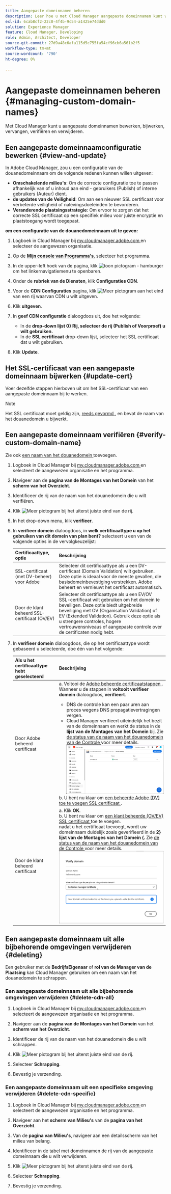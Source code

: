 ```yaml
---
title: Aangepaste domeinnamen beheren
description: Leer hoe u met Cloud Manager aangepaste domeinnamen kunt weergeven, bijwerken, vervangen en verwijderen.
exl-id: 6cab8cf2-22c0-4f4b-9c54-a1425e74ddd0
solution: Experience Manager
feature: Cloud Manager, Developing
role: Admin, Architect, Developer
source-git-commit: 27d9a48c6afa115d5c755fa54cf96cb6a561b2f5
workflow-type: tm+mt
source-wordcount: '790'
ht-degree: 0%

---
```



# Aangepaste domeinnamen beheren {#managing-custom-domain-names}

Met Cloud Manager kunt u aangepaste domeinnamen bewerken, bijwerken, vervangen, verifiëren en verwijderen.

## Een aangepaste domeinnaamconfiguratie bewerken {#view-and-update}

In Adobe Cloud Manager, zou u een configuratie van de douanedomeinnaam om de volgende redenen kunnen willen uitgeven:

* **Omschakelende milieu&#39;s**: Om de correcte configuratie toe te passen afhankelijk van of u inhoud aan eind - gebruikers (Publish) of interne gebruikers (Auteur) dient.
* **de updates van de Veiligheid**: Om aan een nieuwer SSL certificaat voor verbeterde veiligheid of nalevingsdoeleinden te bevorderen.
* **Veranderende plaatsingsstrategie**: Om ervoor te zorgen dat het correcte SSL certificaat op een specifiek milieu voor juiste encryptie en plaatstoegang wordt toegepast.

**om een configuratie van de douanedomeinnaam uit te geven:**

1. Logboek in Cloud Manager bij [ my.cloudmanager.adobe.com ](https://my.cloudmanager.adobe.com/) en selecteer de aangewezen organisatie.

1. Op de **[Mijn console van Programma&#39;s](/help/implementing/cloud-manager/navigation.md#my-programs)**, selecteer het programma.

1. In de upper-left hoek van de pagina, klik ![ toon pictogram - hamburger ](https://spectrum.adobe.com/static/icons/workflow_18/Smock_ShowMenu_18_N.svg) om het linkernavigatiemenu te openbaren.

1. Onder de **rubriek van de Diensten**, klik **Configuraties CDN**.

1. Voor de **CDN Configuraties** pagina, klik ![ Meer pictogram ](https://spectrum.adobe.com/static/icons/workflow_18/Smock_More_18_N.svg) aan het eind van een rij waarvan CDN u wilt uitgeven.

1. Klik **uitgeven**.

1. In **geef CDN configuratie** dialoogdoos uit, doe het volgende:

   * In de **drop-down lijst 0} Rij, selecteer de rij (Publish of Voorproef) u wilt gebruiken.**
   * In de **SSL certificaat** drop-down lijst, selecteer het SSL certificaat dat u wilt gebruiken.

1. Klik **Update**.


## Het SSL-certificaat van een aangepaste domeinnaam bijwerken {#update-cert}

Voer dezelfde stappen hierboven uit om het SSL-certificaat van een aangepaste domeinnaam bij te werken.

>[!NOTE]
>
>Het SSL certificaat moet geldig zijn, [ reeds gevormd ](/help/implementing/cloud-manager/managing-ssl-certifications/introduction-to-ssl-certificates.md), en bevat de naam van het douanedomein u bijwerkt.


## Een aangepaste domeinnaam verifiëren {#verify-custom-domain-name}

Zie ook [ een naam van het douanedomein ](/help/implementing/cloud-manager/custom-domain-names/add-custom-domain-name.md) toevoegen.

1. Logboek in Cloud Manager bij [ my.cloudmanager.adobe.com ](https://my.cloudmanager.adobe.com/) en selecteert de aangewezen organisatie en het programma.

1. Navigeer aan de **pagina van de Montages van het Domein** van het **scherm van het Overzicht**.

1. Identificeer de rij van de naam van het douanedomein die u wilt verifiëren.

1. Klik ![ Meer pictogram ](https://spectrum.adobe.com/static/icons/workflow_18/Smock_More_18_N.svg) bij het uiterst juiste eind van de rij.

1. In het drop-down menu, klik **verifieer**.

1. In **verifieer domein** dialoogdoos, in **welk certificaattype u op het gebruiken van dit domein van plan bent?** selecteert u een van de volgende opties in de vervolgkeuzelijst:

   | Certificaattype, optie | Beschrijving |
   | --- | --- |
   | SSL-certificaat (met DV-beheer) voor Adobe | Selecteer dit certificaattype als u een DV-certificaat (Domain Validation) wilt gebruiken. Deze optie is ideaal voor de meeste gevallen, die basisdomeinbevestiging verstrekken. Adobe beheert en vernieuwt het certificaat automatisch. |
   | Door de klant beheerd SSL-certificaat (OV/EV) | Selecteer dit certificaattype als u een EV/OV SSL-certificaat wilt gebruiken om het domein te beveiligen. Deze optie biedt uitgebreide beveiliging met OV (Organisation Validation) of EV (Extended Validation). Gebruik deze optie als u strengere controles, hogere vertrouwensniveaus of aangepaste controle over de certificaten nodig hebt. |

1. In **verifieer domein** dialoogdoos, die op het certificaattype wordt gebaseerd u selecteerde, doe één van het volgende:

   | Als u het certificaattype hebt geselecteerd | Beschrijving |
   | --- | ---  |
   | Door Adobe beheerd certificaat | a. Voltooi de [ Adobe beheerde certificaatstappen ](/help/implementing/cloud-manager/custom-domain-names/add-custom-domain-name.md#adobe-managed-cert-steps). Wanneer u de stappen in **voltooit verifieer domein** dialoogdoos, **verifieert**.<ul><li>DNS de controle kan een paar uren aan proces wegens DNS propagatievertragingen vergen.</li><li>Cloud Manager verifieert uiteindelijk het bezit van de domeinnaam en werkt de status in de **lijst van de Montages van het Domein** bij. Zie [ de status van de naam van het douanedomein van de Controle ](/help/implementing/cloud-manager/custom-domain-names/check-domain-name-status.md) voor meer details.</li>![ verifieer domeinstatus ](/help/implementing/cloud-manager/assets/domain-settings-verified.png)</li></ul>b. U bent nu klaar om [ een beheerde Adobe (DV) toe te voegen SSL certificaat ](/help/implementing/cloud-manager/managing-ssl-certifications/add-ssl-certificate.md#add-adobe-managed-ssl-cert).</li></ul> |
   | Door de klant beheerd certificaat | a. Klik **OK**.<br> b. U bent nu klaar om [ een klant beheerde (OV/EV) SSL certificaat ](/help/implementing/cloud-manager/managing-ssl-certifications/add-ssl-certificate.md#add-customer-managed-ssl-cert) toe te voegen.<br> nadat u het certificaat toevoegt, wordt uw domeinnaam duidelijk zoals geverifieerd in de **2} lijst van de Montages van het Domein {.** Zie [ de status van de naam van het douanedomein van de Controle ](/help/implementing/cloud-manager/custom-domain-names/check-domain-name-status.md) voor meer details.</li></ul><br>![ verifieer domein voor een klant beheerd EV/OV- certificaat ](/help/implementing/cloud-manager/assets/verify-domain-customer-managed-step.png) |


## Een aangepaste domeinnaam uit alle bijbehorende omgevingen verwijderen {#deleting}

Een gebruiker met de **BedrijfsEigenaar** of **rol van de Manager van de Plaatsing** kan Cloud Manager gebruiken om een naam van het douanedomein te schrappen.

### Een aangepaste domeinnaam uit alle bijbehorende omgevingen verwijderen {#delete-cdn-all}

1. Logboek in Cloud Manager bij [ my.cloudmanager.adobe.com ](https://my.cloudmanager.adobe.com/) en selecteert de aangewezen organisatie en het programma.

1. Navigeer aan de **pagina van de Montages van het Domein** van het **scherm van het Overzicht**.

1. Identificeer de rij van de naam van het douanedomein die u wilt schrappen.

1. Klik ![ Meer pictogram ](https://spectrum.adobe.com/static/icons/workflow_18/Smock_More_18_N.svg) bij het uiterst juiste eind van de rij.

1. Selecteer **Schrapping**.

1. Bevestig je verzending.


### Een aangepaste domeinnaam uit een specifieke omgeving verwijderen {#delete-cdn-specific}

1. Logboek in Cloud Manager bij [ my.cloudmanager.adobe.com ](https://my.cloudmanager.adobe.com/) en selecteert de aangewezen organisatie en het programma.

1. Navigeer aan het **scherm van Milieu&#39;s** van de **pagina van het Overzicht**.

1. Van de **pagina van Milieu&#39;s**, navigeer aan een detailsscherm van het milieu van belang.

1. Identificeer in de tabel met domeinnamen de rij van de aangepaste domeinnaam die u wilt verwijderen.

1. Klik ![ Meer pictogram ](https://spectrum.adobe.com/static/icons/workflow_18/Smock_More_18_N.svg) bij het uiterst juiste eind van de rij.

1. Selecteer **Schrapping**.

1. Bevestig je verzending.
